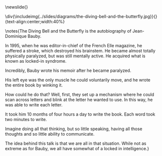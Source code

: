 \newslide{}

\div{\includeimg{../slides/diagrams/the-diving-bell-and-the-butterfly.jpg}}{}{text-align:center;width:40%}

\notes{The Diving Bell and the Butterfly is the autobiography of Jean-Dominique Bauby.

In 1995, when he was editor-in-chief of the French Elle magazine, he suffered a stroke, which destroyed his brainstem. He became almost totally physically paralyzed, but was still mentally active. He acquired what is known as locked-in syndrome.

Incredibly, Bauby wrote his memoir after he became paralyzed.

His left eye was the only muscle he could voluntarily move, and he wrote the entire book by winking it.

How could he do that? Well, first, they set up a mechanism where he could scan across letters and blink at the letter he wanted to use. In this way, he was able to write each letter. 

It took him 10 months of four hours a day to write the book. Each word took two minutes to write.

Imagine doing all that thinking, but so little speaking, having all those thoughts and so little ability to communicate.

The idea behind this talk is that we are all in that situation. While not as extreme as for Bauby, we all have somewhat of a locked in intelligence.}
